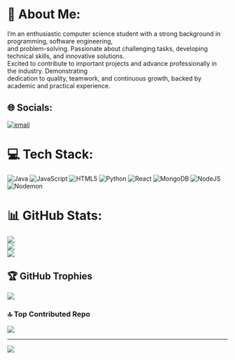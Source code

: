 # 💫 About Me:
 I’m an enthusiastic computer science student with a strong background in programming, software engineering,<br> and problem-solving. Passionate about challenging tasks, developing technical skills, and innovative solutions.<br> Excited to contribute to important projects and advance professionally in the industry. Demonstrating<br> dedication to quality, teamwork, and continuous growth, backed by academic and practical experience.


## 🌐 Socials:
[![email](https://img.shields.io/badge/Email-D14836?logo=gmail&logoColor=white)](mailto:sathijadissanayake@gmail.com) 

# 💻 Tech Stack:
![Java](https://img.shields.io/badge/java-%23ED8B00.svg?style=for-the-badge&logo=openjdk&logoColor=white) ![JavaScript](https://img.shields.io/badge/javascript-%23323330.svg?style=for-the-badge&logo=javascript&logoColor=%23F7DF1E) ![HTML5](https://img.shields.io/badge/html5-%23E34F26.svg?style=for-the-badge&logo=html5&logoColor=white) ![Python](https://img.shields.io/badge/python-3670A0?style=for-the-badge&logo=python&logoColor=ffdd54) ![React](https://img.shields.io/badge/react-%2320232a.svg?style=for-the-badge&logo=react&logoColor=%2361DAFB) ![MongoDB](https://img.shields.io/badge/MongoDB-%234ea94b.svg?style=for-the-badge&logo=mongodb&logoColor=white) ![NodeJS](https://img.shields.io/badge/node.js-6DA55F?style=for-the-badge&logo=node.js&logoColor=white) ![Nodemon](https://img.shields.io/badge/NODEMON-%23323330.svg?style=for-the-badge&logo=nodemon&logoColor=%BBDEAD)
# 📊 GitHub Stats:
![](https://github-readme-stats.vercel.app/api?username=SathijaDissanayake&theme=dark&hide_border=false&include_all_commits=true&count_private=true)<br/>
![](https://nirzak-streak-stats.vercel.app/?user=SathijaDissanayake&theme=dark&hide_border=false)<br/>
![](https://github-readme-stats.vercel.app/api/top-langs/?username=SathijaDissanayake&theme=dark&hide_border=false&include_all_commits=true&count_private=true&layout=compact)

## 🏆 GitHub Trophies
![](https://github-profile-trophy.vercel.app/?username=SathijaDissanayake&theme=radical&no-frame=true&no-bg=false&margin-w=4)

### 🔝 Top Contributed Repo
![](https://github-contributor-stats.vercel.app/api?username=SathijaDissanayake&limit=5&theme=radical&combine_all_yearly_contributions=true)

---
[![](https://visitcount.itsvg.in/api?id=SathijaDissanayake&icon=2&color=0)](https://visitcount.itsvg.in)

<!-- Proudly created with GPRM ( https://gprm.itsvg.in ) -->
